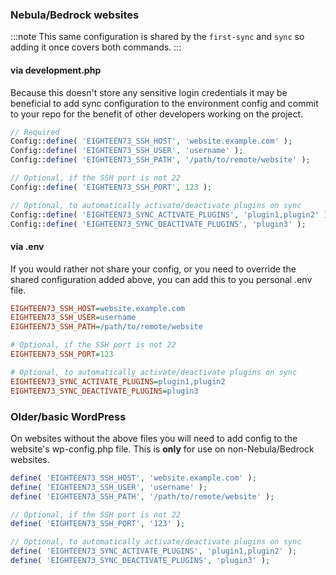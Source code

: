 ### Nebula/Bedrock websites

:::note
This same configuration is shared by the `first-sync` and `sync` so adding it once covers both commands.
:::

#### via development.php

Because this doesn't store any sensitive login credentials it may be beneficial to add sync configuration to the environment config and commit to your repo for the benefit of other developers working on the project.

```php title="/config/environments/development.php"
// Required
Config::define( 'EIGHTEEN73_SSH_HOST', 'website.example.com' );
Config::define( 'EIGHTEEN73_SSH_USER', 'username' );
Config::define( 'EIGHTEEN73_SSH_PATH', '/path/to/remote/website' );

// Optional, if the SSH port is not 22
Config::define( 'EIGHTEEN73_SSH_PORT', 123 );

// Optional, to automatically activate/deactivate plugins on sync
Config::define( 'EIGHTEEN73_SYNC_ACTIVATE_PLUGINS', 'plugin1,plugin2' );
Config::define( 'EIGHTEEN73_SYNC_DEACTIVATE_PLUGINS', 'plugin3' );
```

#### via .env

If you would rather not share your config, or you need to override the shared configuration added above, you can add this to you personal .env file.

```ini title="/.env"
EIGHTEEN73_SSH_HOST=website.example.com
EIGHTEEN73_SSH_USER=username
EIGHTEEN73_SSH_PATH=/path/to/remote/website

# Optional, if the SSH port is not 22
EIGHTEEN73_SSH_PORT=123

# Optional, to automatically activate/deactivate plugins on sync
EIGHTEEN73_SYNC_ACTIVATE_PLUGINS=plugin1,plugin2
EIGHTEEN73_SYNC_DEACTIVATE_PLUGINS=plugin3
```

### Older/basic WordPress

On websites without the above files you will need to add config to the website's wp-config.php file. This is **only** for use on non-Nebula/Bedrock websites.

```php title="/wp-config.php"
define( 'EIGHTEEN73_SSH_HOST', 'website.example.com' );
define( 'EIGHTEEN73_SSH_USER', 'username' );
define( 'EIGHTEEN73_SSH_PATH', '/path/to/remote/website' );

// Optional, if the SSH port is not 22
define( 'EIGHTEEN73_SSH_PORT', '123' );

// Optional, to automatically activate/deactivate plugins on sync
define( 'EIGHTEEN73_SYNC_ACTIVATE_PLUGINS', 'plugin1,plugin2' );
define( 'EIGHTEEN73_SYNC_DEACTIVATE_PLUGINS', 'plugin3' );
```
